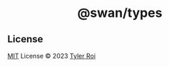 <h1 align="center">@swan/types</h1>

## License

[MIT](../../LICENSE) License © 2023 [Tyler Roi](https://github.com/tyr1dev)
